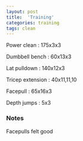 ```yaml
---
layout: post
title:  'Training'
categories: training
tags: clean
---
```


Power clean  :  175x3x3

Dumbbell bench  :  60x13x3

Lat pulldown  :  140x12x3

Tricep extension  :  40x11,11,10

Facepull  : 65x16x3

Depth jumps  :  5x3

### Notes

Facepulls felt good
